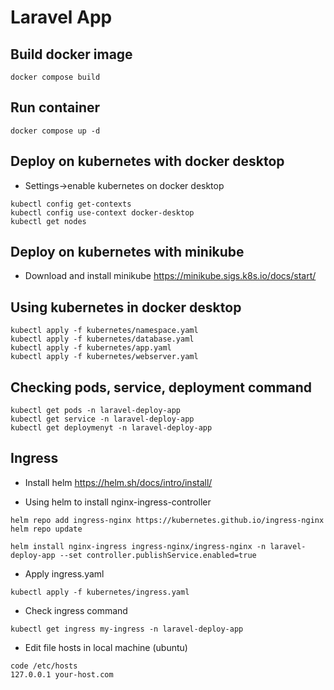 # Laravel App

## Build docker image

```
docker compose build
```

## Run container

```
docker compose up -d
```

## Deploy on kubernetes with docker desktop

- Settings->enable kubernetes on docker desktop

```
kubectl config get-contexts
kubectl config use-context docker-desktop
kubectl get nodes
```

## Deploy on kubernetes with minikube

- Download and install minikube
  https://minikube.sigs.k8s.io/docs/start/

## Using kubernetes in docker desktop

```
kubectl apply -f kubernetes/namespace.yaml
kubectl apply -f kubernetes/database.yaml
kubectl apply -f kubernetes/app.yaml
kubectl apply -f kubernetes/webserver.yaml
```

## Checking pods, service, deployment command

```
kubectl get pods -n laravel-deploy-app
kubectl get service -n laravel-deploy-app
kubectl get deploymenyt -n laravel-deploy-app
```

## Ingress

- Install helm
  https://helm.sh/docs/intro/install/

- Using helm to install nginx-ingress-controller

```
helm repo add ingress-nginx https://kubernetes.github.io/ingress-nginx
helm repo update

helm install nginx-ingress ingress-nginx/ingress-nginx -n laravel-deploy-app --set controller.publishService.enabled=true
```

- Apply ingress.yaml
  
```
kubectl apply -f kubernetes/ingress.yaml
```

- Check ingress command

```
kubectl get ingress my-ingress -n laravel-deploy-app
```

- Edit file hosts in local machine (ubuntu)
```
code /etc/hosts
127.0.0.1 your-host.com
```
